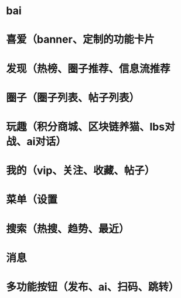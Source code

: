 # bai
# 
# 喜爱（banner、定制的功能卡片
# 发现（热榜、圈子推荐、信息流推荐
# 圈子（圈子列表、帖子列表）
# 玩趣（积分商城、区块链养猫、lbs对战、ai对话）
# 我的（vip、关注、收藏、帖子）
#
# 菜单（设置
# 搜索（热搜、趋势、最近）
# 消息

# 多功能按钮（发布、ai、扫码、跳转）

